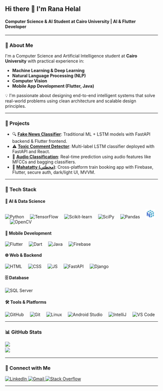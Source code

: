 <h2 align="left">Hi there 👋 I'm Rana Helal</h2>

<h4 align="left">Computer Science & AI Student at Cairo University | AI & Flutter Developer</h4>

---

### 🧠 About Me

I'm a Computer Science and Artificial Intelligence student at **Cairo University** with practical experience in:
- **Machine Learning & Deep Learning**
- **Natural Language Processing (NLP)**
- **Computer Vision**
- **Mobile App Development (Flutter, Java)**

💡 I'm passionate about designing end-to-end intelligent systems that solve real-world problems using clean architecture and scalable design principles.  

---

### 💼 Projects

- 🔍 [**Fake News Classifier**](https://github.com/ranaehelal/fake_news_classifier): Traditional ML + LSTM models with FastAPI backend & Flutter frontend.  
- ⚠️ [**Toxic Comment Detector**](https://github.com/ranaehelal/toxic-comment-detector): Multi-label LSTM classifier deployed with FastAPI and React.  
- 🎵 [**Audio Classification**](https://github.com/ranaehelal/FSDD-0-1-NB-LR-Bagging): Real-time prediction using audio features like MFCCs and bagging classifiers.  
- 🚉 [**Mahatatty (محطتي)**](https://github.com/ranaehelal/Mahatatty): Cross-platform train booking app with Firebase, Flutter, secure auth, dark/light UI, MVVM.

---

### 🔧 Tech Stack

#### 🚀 AI & Data Science
<div align="left">
  <img src="https://cdn.jsdelivr.net/gh/devicons/devicon/icons/python/python-original.svg" height="30" alt="Python" />
  <img width="12" />
  <img src="https://cdn.jsdelivr.net/gh/devicons/devicon/icons/tensorflow/tensorflow-original.svg" height="30" alt="TensorFlow" />
  <img width="12" />
  <img src="https://raw.githubusercontent.com/scikit-learn/scikit-learn/main/doc/logos/scikit-learn-logo-small.png" height="30" alt="Scikit-learn" />
  <img width="12" />
  <img src="https://raw.githubusercontent.com/valohai/ml-logos/master/scipy.svg" height="30" alt="SciPy" />
  <img width="12" />
  <img src="https://raw.githubusercontent.com/valohai/ml-logos/master/pandas.svg" height="30" alt="Pandas" />
  <img width="12" />
  <img src="https://raw.githubusercontent.com/valohai/ml-logos/master/numpy.svg" height="30" alt="NumPy" />
  <img width="12" />
  <img src="https://upload.wikimedia.org/wikipedia/commons/3/3d/OpenCV.svg" height="30" alt="OpenCV" />
</div>

#### 📱 Mobile Development
<div align="left">
  <img src="https://cdn.jsdelivr.net/gh/devicons/devicon/icons/flutter/flutter-original.svg" height="30" alt="Flutter" />
  <img width="12" />
  <img src="https://cdn.jsdelivr.net/gh/devicons/devicon/icons/dart/dart-original.svg" height="30" alt="Dart" />
  <img width="12" />
  <img src="https://cdn.jsdelivr.net/gh/devicons/devicon/icons/java/java-original.svg" height="30" alt="Java" />
  <img width="12" />
  <img src="https://www.vectorlogo.zone/logos/firebase/firebase-icon.svg" height="30" alt="Firebase" />
</div>

#### 🌐 Web & Backend
<div align="left">
  <img src="https://cdn.jsdelivr.net/gh/devicons/devicon/icons/html5/html5-original.svg" height="30" alt="HTML" />
  <img width="12" />
  <img src="https://cdn.jsdelivr.net/gh/devicons/devicon/icons/css3/css3-original.svg" height="30" alt="CSS" />
  <img width="12" />
  <img src="https://cdn.jsdelivr.net/gh/devicons/devicon/icons/javascript/javascript-original.svg" height="30" alt="JS" />
  <img width="12" />
  <img src="https://cdn.jsdelivr.net/gh/devicons/devicon/icons/fastapi/fastapi-original.svg" height="30" alt="FastAPI" />
  <img width="12" />
  <img src="https://cdn.jsdelivr.net/gh/devicons/devicon/icons/django/django-plain.svg" height="30" alt="Django" />
</div>

#### 🗄️ Database
<div align="left">
  <img src="https://cdn.jsdelivr.net/gh/devicons/devicon/icons/microsoftsqlserver/microsoftsqlserver-plain.svg" height="30" alt="SQL Server" />
</div>

#### 🛠️ Tools & Platforms
<div align="left">
  <img src="https://cdn.jsdelivr.net/gh/devicons/devicon/icons/github/github-original.svg" height="30" alt="GitHub" />
  <img width="12" />
  <img src="https://cdn.jsdelivr.net/gh/devicons/devicon/icons/git/git-original.svg" height="30" alt="Git" />
  <img width="12" />
  <img src="https://cdn.jsdelivr.net/gh/devicons/devicon/icons/linux/linux-original.svg" height="30" alt="Linux" />
  <img width="12" />
  <img src="https://cdn.jsdelivr.net/gh/devicons/devicon/icons/androidstudio/androidstudio-original.svg" height="30" alt="Android Studio" />
  <img width="12" />
  <img src="https://cdn.jsdelivr.net/gh/devicons/devicon/icons/intellij/intellij-original.svg" height="30" alt="IntelliJ" />
  <img width="12" />
  <img src="https://cdn.jsdelivr.net/gh/devicons/devicon/icons/vscode/vscode-original.svg" height="30" alt="VS Code" />
</div>

---

### 📊 GitHub Stats

![](https://github-readme-streak-stats.herokuapp.com/?user=ranaehelal&theme=dark&hide_border=false)<br/>
![](https://github-readme-stats.vercel.app/api/top-langs/?username=ranaehelal&theme=dark&hide_border=false&layout=compact)

---

### 🔗 Connect with Me

<div align="left">
  <a href="https://www.linkedin.com/in/rana-helal-23b014262/" target="_blank">
    <img src="https://raw.githubusercontent.com/maurodesouza/profile-readme-generator/master/src/assets/icons/social/linkedin/default.svg" width="40" height="30" alt="LinkedIn" />
  </a>
  <a href="mailto:res.maika@gmail.com" target="_blank">
    <img src="https://raw.githubusercontent.com/maurodesouza/profile-readme-generator/master/src/assets/icons/social/gmail/default.svg" width="40" height="30" alt="Gmail" />
  </a>
  <a href="https://stackoverflow.com/users/20450409/rana-e-helal" target="_blank">
    <img src="https://raw.githubusercontent.com/maurodesouza/profile-readme-generator/master/src/assets/icons/social/stackoverflow/default.svg" width="40" height="30" alt="Stack Overflow" />
  </a>
</div>

---

<!-- Proudly created and maintained by Rana Helal -->
